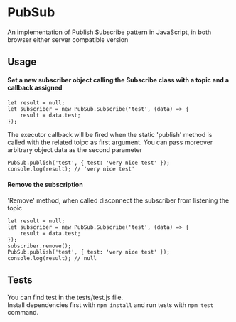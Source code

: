 # PubSub
An implementation of Publish Subscribe pattern in JavaScript, in both browser either server compatible version

## Usage
#### Set a new subscriber object calling the Subscribe class with a topic and a callback assigned
```
let result = null;
let subscriber = new PubSub.Subscribe('test', (data) => {
	result = data.test;
});
```
The executor callback will be fired when the static 'publish' method is called with the related toipc as first argument.
You can pass moreover arbitrary object data as the second parameter
```
PubSub.publish('test', { test: 'very nice test' });
console.log(result); // 'very nice test'
```
#### Remove the subscription
'Remove' method, when called disconnect the subscriber from listening the topic
```
let result = null;
let subscriber = new PubSub.Subscribe('test', (data) => {
	result = data.test;
});
subscriber.remove();
PubSub.publish('test', { test: 'very nice test' });
console.log(result); // null
```
## Tests
You can find test in the tests/test.js file. <br>
Install dependencies first with ```npm install``` and run tests with ```npm test``` command.
